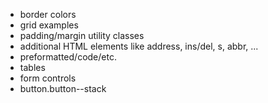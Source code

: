 - border colors
- grid examples
- padding/margin utility classes
- additional HTML elements like address, ins/del, s, abbr, ...
- preformatted/code/etc.
- tables
- form controls
- button.button--stack

